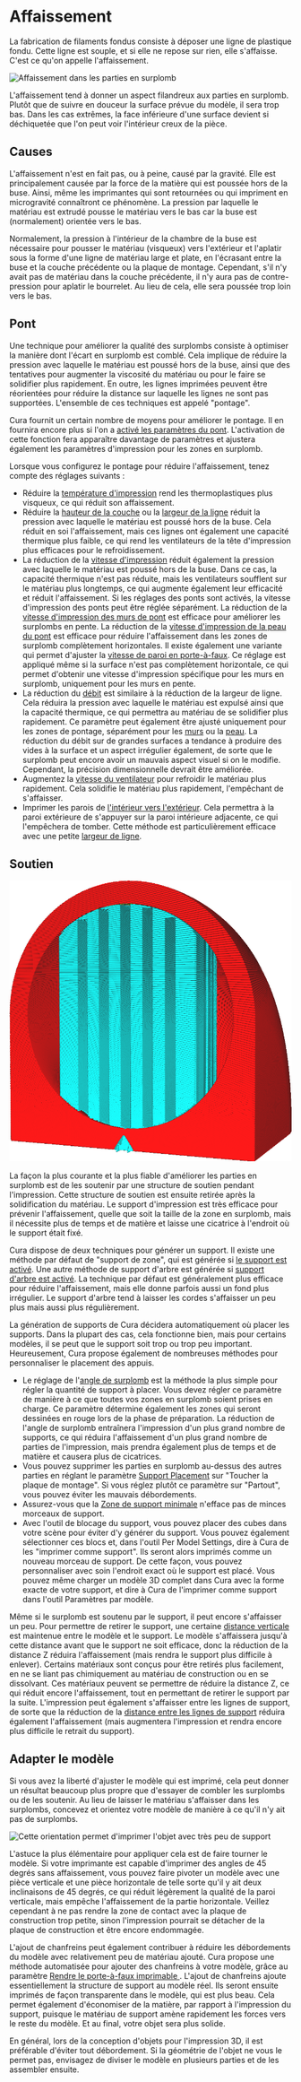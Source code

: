 Affaissement
====
La fabrication de filaments fondus consiste à déposer une ligne de plastique fondu. Cette ligne est souple, et si elle ne repose sur rien, elle s'affaisse. C'est ce qu'on appelle l'affaissement.

![Affaissement dans les parties en surplomb](../../../articles/images/sagging.jpg)

L'affaissement tend à donner un aspect filandreux aux parties en surplomb. Plutôt que de suivre en douceur la surface prévue du modèle, il sera trop bas. Dans les cas extrêmes, la face inférieure d'une surface devient si déchiquetée que l'on peut voir l'intérieur creux de la pièce.

Causes
----
L'affaissement n'est en fait pas, ou à peine, causé par la gravité. Elle est principalement causée par la force de la matière qui est poussée hors de la buse. Ainsi, même les imprimantes qui sont retournées ou qui impriment en microgravité connaîtront ce phénomène. La pression par laquelle le matériau est extrudé pousse le matériau vers le bas car la buse est (normalement) orientée vers le bas.

Normalement, la pression à l'intérieur de la chambre de la buse est nécessaire pour pousser le matériau (visqueux) vers l'extérieur et l'aplatir sous la forme d'une ligne de matériau large et plate, en l'écrasant entre la buse et la couche précédente ou la plaque de montage. Cependant, s'il n'y avait pas de matériau dans la couche précédente, il n'y aura pas de contre-pression pour aplatir le bourrelet. Au lieu de cela, elle sera poussée trop loin vers le bas.

Pont
----
Une technique pour améliorer la qualité des surplombs consiste à optimiser la manière dont l'écart en surplomb est comblé. Cela implique de réduire la pression avec laquelle le matériau est poussé hors de la buse, ainsi que des tentatives pour augmenter la viscosité du matériau ou pour le faire se solidifier plus rapidement. En outre, les lignes imprimées peuvent être réorientées pour réduire la distance sur laquelle les lignes ne sont pas supportées. L'ensemble de ces techniques est appelé "pontage".

Cura fournit un certain nombre de moyens pour améliorer le pontage. Il en fournira encore plus si l'on a [activé les paramètres du pont](../experimental/bridge_settings_enabled.md). L'activation de cette fonction fera apparaître davantage de paramètres et ajustera également les paramètres d'impression pour les zones en surplomb.

Lorsque vous configurez le pontage pour réduire l'affaissement, tenez compte des réglages suivants :
* Réduire la [température d'impression](../material/material_print_temperature.md) rend les thermoplastiques plus visqueux, ce qui réduit son affaissement.
* Réduire la [hauteur de la couche](../resolution/layer_height.md) ou la [largeur de la ligne](../resolution/line_width.md) réduit la pression avec laquelle le matériau est poussé hors de la buse. Cela réduit en soi l'affaissement, mais ces lignes ont également une capacité thermique plus faible, ce qui rend les ventilateurs de la tête d'impression plus efficaces pour le refroidissement.
* La réduction de la [vitesse d'impression](../speed/speed_print.md) réduit également la pression avec laquelle le matériau est poussé hors de la buse. Dans ce cas, la capacité thermique n'est pas réduite, mais les ventilateurs soufflent sur le matériau plus longtemps, ce qui augmente également leur efficacité et réduit l'affaissement. Si les réglages des ponts sont activés, la vitesse d'impression des ponts peut être réglée séparément. La réduction de la [vitesse d'impression des murs de pont](../experimental/bridge_wall_speed.md) est efficace pour améliorer les surplombs en pente. La réduction de la [vitesse d'impression de la peau du pont](../experimental/bridge_skin_speed.md) est efficace pour réduire l'affaissement dans les zones de surplomb complètement horizontales. Il existe également une variante qui permet d'ajuster la [vitesse de paroi en porte-à-faux](../experimental/wall_overhang_speed_factor.md). Ce réglage est appliqué même si la surface n'est pas complètement horizontale, ce qui permet d'obtenir une vitesse d'impression spécifique pour les murs en surplomb, uniquement pour les murs en pente.
* La réduction du [débit](../material/material_flow.md) est similaire à la réduction de la largeur de ligne. Cela réduira la pression avec laquelle le matériau est expulsé ainsi que la capacité thermique, ce qui permettra au matériau de se solidifier plus rapidement. Ce paramètre peut également être ajusté uniquement pour les zones de pontage, séparément pour les [murs](../experimental/bridge_wall_material_flow.md) ou la [peau](../experimental/bridge_skin_material_flow.md). La réduction du débit sur de grandes surfaces a tendance à produire des vides à la surface et un aspect irrégulier également, de sorte que le surplomb peut encore avoir un mauvais aspect visuel si on le modifie. Cependant, la précision dimensionnelle devrait être améliorée.
* Augmentez la [vitesse du ventilateur](../cooling/cool_fan_speed.md) pour refroidir le matériau plus rapidement. Cela solidifie le matériau plus rapidement, l'empêchant de s'affaisser.
* Imprimer les parois de [l'intérieur vers l'extérieur](../shell/outer_inset_first.md). Cela permettra à la paroi extérieure de s'appuyer sur la paroi intérieure adjacente, ce qui l'empêchera de tomber. Cette méthode est particulièrement efficace avec une petite [largeur de ligne](../resolution/wall_line_width_0.md).

Soutien
----
![Une structure de soutien soutient le modèle](../../../articles/images/support_enable.png)

La façon la plus courante et la plus fiable d'améliorer les parties en surplomb est de les soutenir par une structure de soutien pendant l'impression. Cette structure de soutien est ensuite retirée après la solidification du matériau. Le support d'impression est très efficace pour prévenir l'affaissement, quelle que soit la taille de la zone en surplomb, mais il nécessite plus de temps et de matière et laisse une cicatrice à l'endroit où le support était fixé.

Cura dispose de deux techniques pour générer un support. Il existe une méthode par défaut de "support de zone", qui est générée si [le support est activé](../support/support_enable.md). Une autre méthode de support d'arbre est générée si [support d'arbre est activé](../experimental/support_tree_enable.md). La technique par défaut est généralement plus efficace pour réduire l'affaissement, mais elle donne parfois aussi un fond plus irrégulier. Le support d'arbre tend à laisser les cordes s'affaisser un peu plus mais aussi plus régulièrement.

La génération de supports de Cura décidera automatiquement où placer les supports. Dans la plupart des cas, cela fonctionne bien, mais pour certains modèles, il se peut que le support soit trop ou trop peu important. Heureusement, Cura propose également de nombreuses méthodes pour personnaliser le placement des appuis.
* Le réglage de l'[angle de surplomb](../support/support_angle.md) est la méthode la plus simple pour régler la quantité de support à placer. Vous devez régler ce paramètre de manière à ce que toutes vos zones en surplomb soient prises en charge. Ce paramètre détermine également les zones qui seront dessinées en rouge lors de la phase de préparation. La réduction de l'angle de surplomb entraînera l'impression d'un plus grand nombre de supports, ce qui réduira l'affaissement d'un plus grand nombre de parties de l'impression, mais prendra également plus de temps et de matière et causera plus de cicatrices.
* Vous pouvez supprimer les parties en surplomb au-dessus des autres parties en réglant le paramètre [Support Placement](../support/support_type.md) sur "Toucher la plaque de montage". Si vous réglez plutôt ce paramètre sur "Partout", vous pouvez éviter les mauvais débordements.
* Assurez-vous que la [Zone de support minimale](../support/minimum_support_area.md) n'efface pas de minces morceaux de support.
* Avec l'outil de blocage du support, vous pouvez placer des cubes dans votre scène pour éviter d'y générer du support. Vous pouvez également sélectionner ces blocs et, dans l'outil Per Model Settings, dire à Cura de les "imprimer comme support". Ils seront alors imprimés comme un nouveau morceau de support. De cette façon, vous pouvez personnaliser avec soin l'endroit exact où le support est placé. Vous pouvez même charger un modèle 3D complet dans Cura avec la forme exacte de votre support, et dire à Cura de l'imprimer comme support dans l'outil Paramètres par modèle.

Même si le surplomb est soutenu par le support, il peut encore s'affaisser un peu. Pour permettre de retirer le support, une certaine [distance verticale](../support/support_z_distance.md) est maintenue entre le modèle et le support. Le modèle s'affaissera jusqu'à cette distance avant que le support ne soit efficace, donc la réduction de la distance Z réduira l'affaissement (mais rendra le support plus difficile à enlever). Certains matériaux sont conçus pour être retirés plus facilement, en ne se liant pas chimiquement au matériau de construction ou en se dissolvant. Ces matériaux peuvent se permettre de réduire la distance Z, ce qui réduit encore l'affaissement, tout en permettant de retirer le support par la suite. L'impression peut également s'affaisser entre les lignes de support, de sorte que la réduction de la [distance entre les lignes de support](../support/support_line_distance.md) réduira également l'affaissement (mais augmentera l'impression et rendra encore plus difficile le retrait du support).

Adapter le modèle
----
Si vous avez la liberté d'ajuster le modèle qui est imprimé, cela peut donner un résultat beaucoup plus propre que d'essayer de combler les surplombs ou de les soutenir. Au lieu de laisser le matériau s'affaisser dans les surplombs, concevez et orientez votre modèle de manière à ce qu'il n'y ait pas de surplombs.

![Cette orientation permet d'imprimer l'objet avec très peu de support](../../../articles/images/support_minimise_overhang.png)

L'astuce la plus élémentaire pour appliquer cela est de faire tourner le modèle. Si votre imprimante est capable d'imprimer des angles de 45 degrés sans affaissement, vous pouvez faire pivoter un modèle avec une pièce verticale et une pièce horizontale de telle sorte qu'il y ait deux inclinaisons de 45 degrés, ce qui réduit légèrement la qualité de la paroi verticale, mais empêche l'affaissement de la partie horizontale. Veillez cependant à ne pas rendre la zone de contact avec la plaque de construction trop petite, sinon l'impression pourrait se détacher de la plaque de construction et être encore endommagée.

L'ajout de chanfreins peut également contribuer à réduire les débordements du modèle avec relativement peu de matériau ajouté. Cura propose une méthode automatisée pour ajouter des chanfreins à votre modèle, grâce au paramètre [Rendre le porte-à-faux imprimable
](../experimental/conical_overhang_enabled.md). L'ajout de chanfreins ajoute essentiellement la structure de support au modèle réel. Ils seront ensuite imprimés de façon transparente dans le modèle, qui est plus beau. Cela permet également d'économiser de la matière, par rapport à l'impression du support, puisque le matériau de support amène rapidement les forces vers le reste du modèle. Et au final, votre objet sera plus solide.

En général, lors de la conception d'objets pour l'impression 3D, il est préférable d'éviter tout débordement. Si la géométrie de l'objet ne vous le permet pas, envisagez de diviser le modèle en plusieurs parties et de les assembler ensuite.
